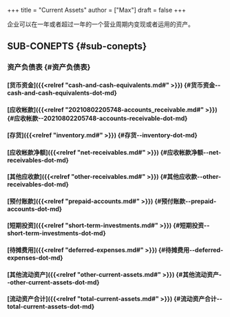 +++
title = "Current Assets"
author = ["Max"]
draft = false
+++

企业可以在一年或者超过一年的一个营业周期内变现或者运用的资产。


## SUB-CONEPTS {#sub-conepts}


### 资产负债表 {#资产负债表}


#### [货币资金]({{<relref "cash-and-cash-equivalents.md#" >}}) {#货币资金--cash-and-cash-equivalents-dot-md}


#### [应收帐款]({{<relref "20210802205748-accounts_receivable.md#" >}}) {#应收帐款--20210802205748-accounts-receivable-dot-md}


#### [存货]({{<relref "inventory.md#" >}}) {#存货--inventory-dot-md}


#### [应收帐款净额]({{<relref "net-receivables.md#" >}}) {#应收帐款净额--net-receivables-dot-md}


#### [其他应收款]({{<relref "other-receivables.md#" >}}) {#其他应收款--other-receivables-dot-md}


#### [预付账款]({{<relref "prepaid-accounts.md#" >}}) {#预付账款--prepaid-accounts-dot-md}


#### [短期投资]({{<relref "short-term-investments.md#" >}}) {#短期投资--short-term-investments-dot-md}


#### [待摊费用]({{<relref "deferred-expenses.md#" >}}) {#待摊费用--deferred-expenses-dot-md}


#### [其他流动资产]({{<relref "other-current-assets.md#" >}}) {#其他流动资产--other-current-assets-dot-md}


#### [流动资产合计]({{<relref "total-current-assets.md#" >}}) {#流动资产合计--total-current-assets-dot-md}
